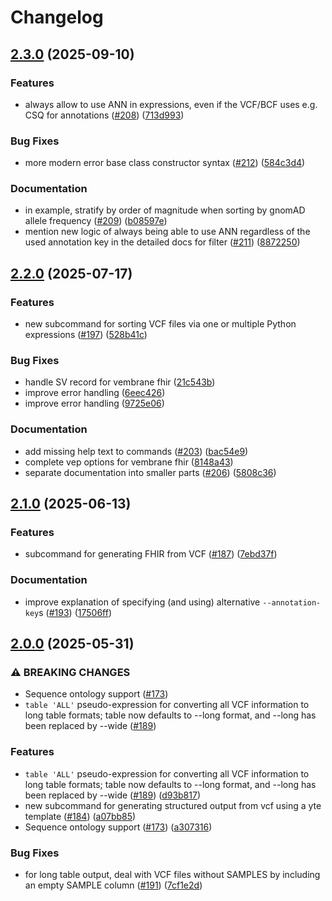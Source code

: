 # Changelog

## [2.3.0](https://github.com/vembrane/vembrane/compare/v2.2.0...v2.3.0) (2025-09-10)


### Features

* always allow to use ANN in expressions, even if the VCF/BCF uses e.g. CSQ for annotations ([#208](https://github.com/vembrane/vembrane/issues/208)) ([713d993](https://github.com/vembrane/vembrane/commit/713d99310c558c1839a513a49ee5882571738d09))


### Bug Fixes

* more modern error base class constructor syntax ([#212](https://github.com/vembrane/vembrane/issues/212)) ([584c3d4](https://github.com/vembrane/vembrane/commit/584c3d4b90e9a3d77431a021c333f950ac4633aa))


### Documentation

* in example, stratify by order of magnitude when sorting by gnomAD allele frequency ([#209](https://github.com/vembrane/vembrane/issues/209)) ([b08597e](https://github.com/vembrane/vembrane/commit/b08597eb19d05f80f4b0dd100d6dbc3422d195d3))
* mention new logic of always being able to use ANN regardless of the used annotation key in the detailed docs for filter ([#211](https://github.com/vembrane/vembrane/issues/211)) ([8872250](https://github.com/vembrane/vembrane/commit/8872250535ef016ba83d3114324cba6cf2467262))

## [2.2.0](https://github.com/vembrane/vembrane/compare/v2.1.0...v2.2.0) (2025-07-17)


### Features

* new subcommand for sorting VCF files via one or multiple Python expressions ([#197](https://github.com/vembrane/vembrane/issues/197)) ([528b41c](https://github.com/vembrane/vembrane/commit/528b41c54dd9220c65a1978b13559519a7fc4b3c))


### Bug Fixes

* handle SV record for vembrane fhir ([21c543b](https://github.com/vembrane/vembrane/commit/21c543b3350bcb7ff2869a473d2ff92fc4637b20))
* improve error handling ([6eec426](https://github.com/vembrane/vembrane/commit/6eec42692bf57ec5ee4d521f91f07ee56d31b863))
* improve error handling ([9725e06](https://github.com/vembrane/vembrane/commit/9725e06397ffa474d320f833b795029947e9bc76))


### Documentation

* add missing help text to commands ([#203](https://github.com/vembrane/vembrane/issues/203)) ([bac54e9](https://github.com/vembrane/vembrane/commit/bac54e95585b17f151e48e26057ef968960f295e))
* complete vep options for vembrane fhir ([8148a43](https://github.com/vembrane/vembrane/commit/8148a438c1db040e7118fa775981f4ae6e655938))
* separate documentation into smaller parts ([#206](https://github.com/vembrane/vembrane/issues/206)) ([5808c36](https://github.com/vembrane/vembrane/commit/5808c36e50b6fc3d03fd688c09912e2dd0cbe42a))

## [2.1.0](https://github.com/vembrane/vembrane/compare/v2.0.0...v2.1.0) (2025-06-13)


### Features

* subcommand for generating FHIR from VCF ([#187](https://github.com/vembrane/vembrane/issues/187)) ([7ebd37f](https://github.com/vembrane/vembrane/commit/7ebd37f666d7a92c8da733ae0cf2d684bd411318))


### Documentation

* improve explanation of specifying (and using) alternative `--annotation-key`s ([#193](https://github.com/vembrane/vembrane/issues/193)) ([17506ff](https://github.com/vembrane/vembrane/commit/17506ff5d81748edfe59cbc32200a3bab6241d83))

## [2.0.0](https://github.com/vembrane/vembrane/compare/v1.0.7...v2.0.0) (2025-05-31)


### ⚠ BREAKING CHANGES

* Sequence ontology support ([#173](https://github.com/vembrane/vembrane/issues/173))
* `table 'ALL'` pseudo-expression for converting all VCF information to long table formats; table now defaults to --long format, and --long has been replaced by --wide ([#189](https://github.com/vembrane/vembrane/issues/189))

### Features

* `table 'ALL'` pseudo-expression for converting all VCF information to long table formats; table now defaults to --long format, and --long has been replaced by --wide ([#189](https://github.com/vembrane/vembrane/issues/189)) ([d93b817](https://github.com/vembrane/vembrane/commit/d93b8170fc89c6ec1c35b9dcb572eea075720727))
* new subcommand for generating structured output from vcf using a yte template ([#184](https://github.com/vembrane/vembrane/issues/184)) ([a07bb85](https://github.com/vembrane/vembrane/commit/a07bb8583898c8e760e56b89f48e15edb498fcab))
* Sequence ontology support ([#173](https://github.com/vembrane/vembrane/issues/173)) ([a307316](https://github.com/vembrane/vembrane/commit/a307316d15de032b30457f0de16121eb704a3edc))


### Bug Fixes

* for long table output, deal with VCF files without SAMPLES by including an empty SAMPLE column ([#191](https://github.com/vembrane/vembrane/issues/191)) ([7cf1e2d](https://github.com/vembrane/vembrane/commit/7cf1e2d21ef450729b2d91fba880488af9fe2c5b))
